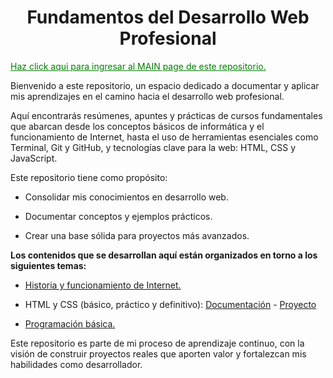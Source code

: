 <div style="text-align:center;"><h1 id="main-title">Fundamentos del Desarrollo Web Profesional</h1></div>

<a style="color:green;"  href="https://santiagoencodigo.github.io/Desarrollo-Web-Profesional/" target="_blank">Haz click aqui para ingresar al MAIN page de este repositorio.</a>

Bienvenido a este repositorio, un espacio dedicado a documentar y aplicar mis aprendizajes en el camino hacia el desarrollo web profesional.

Aquí encontrarás resúmenes, apuntes y prácticas de cursos fundamentales que abarcan desde los conceptos básicos de informática y el funcionamiento de Internet, hasta el uso de herramientas esenciales como Terminal, Git y GitHub, y tecnologías clave para la web: HTML, CSS y JavaScript.

Este repositorio tiene como propósito:

+ Consolidar mis conocimientos en desarrollo web.

+ Documentar conceptos y ejemplos prácticos.

+ Crear una base sólida para proyectos más avanzados.

**Los contenidos que se desarrollan aquí están organizados en torno a los siguientes temas:**

+ [Historia y funcionamiento de Internet.](https://github.com/santiagoencodigo/Desarrollo-Web-Profesional/blob/main/Docs/1.Introducci%C3%B3n%20a%20la%20Web%20Historia%20y%20Funcionamiento%20de%20Internet.md "Documento Historia y funcionamiento de Internet.")

<!-- + Computadores e informática básica.

+ Terminal y línea de comandos.

+ Fundamentos de ingeniería de software. -->

+ HTML y CSS (básico, práctico y definitivo): [Documentación](https://github.com/santiagoencodigo/Desarrollo-Web-Profesional/blob/main/Docs/2.%20HTML%20y%20CSS.md "Apuntes HTML y CSS by Santiagoencodigo")   -   [Proyecto](https://santiagoencodigo.github.io/Desarrollo-Web-Profesional/Pages/02.%20HTML%20y%20CSS/index.html "Proyecto HTML y CSS by Santiagoencodigo")

<!-- + Fundamentos de JavaScript. -->

+ [Programación básica.](https://santiagoencodigo.github.io/Desarrollo-Web-Profesional/Pages/01.%20Programacion%20Basica/mokepon.html "Page Mokepon")

<!-- + Control de versiones con Git y GitHub. -->

Este repositorio es parte de mi proceso de aprendizaje continuo, con la visión de construir proyectos reales que aporten valor y fortalezcan mis habilidades como desarrollador.